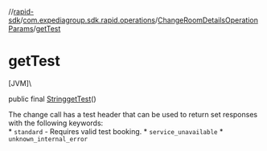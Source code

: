 //[rapid-sdk](../../../index.md)/[com.expediagroup.sdk.rapid.operations](../index.md)/[ChangeRoomDetailsOperationParams](index.md)/[getTest](get-test.md)

# getTest

[JVM]\

public final [String](https://docs.oracle.com/javase/8/docs/api/java/lang/String.html)[getTest](get-test.md)()

The change call has a test header that can be used to return set responses with the following keywords:<br> * `standard` - Requires valid test booking. * `service_unavailable` * `unknown_internal_error`
